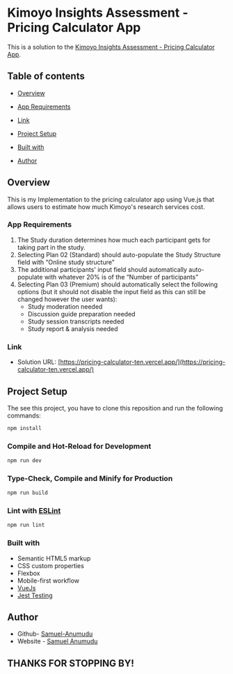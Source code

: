 # Kimoyo Insights Assessment - Pricing Calculator App

This is a solution to the [Kimoyo Insights Assessment - Pricing Calculator App](https://www.figma.com/proto/N4GytYcT1ZeWyMsn72gz8L/Calculator-Webflow?node-id=144-942&scaling=min-zoom&page-id=0%3A1&starting-point-node-id=144%3A942&hide-ui=1).

## Table of contents

- [Overview](#overview)

- [App Requirements](#app-requirements)

- [Link](#link)

- [Project Setup](#Project-Setup)

- [Built with](#built-with)

- [Author](#author)

## Overview

This is my Implementation to the pricing calculator app using Vue.js that allows users to estimate how much Kimoyo's research services cost.

### App Requirements

1. The Study duration determines how much each participant gets for taking part in the study.
2. Selecting Plan 02 (Standard) should auto-populate the Study Structure field with “Online study structure”
3. The additional participants' input field should automatically auto-populate with whatever 20% is of the “Number of participants”
4. Selecting Plan 03 (Premium) should automatically select the following options (but it should not disable the input field as this can still be changed however the user wants):
   - Study moderation needed
   - Discussion guide preparation needed
   - Study session transcripts needed
   - Study report & analysis needed

### Link

- Solution URL: [https://pricing-calculator-ten.vercel.app/](https://pricing-calculator-ten.vercel.app/)

## Project Setup

The see this project, you have to clone this reposition and run the following commands:

```sh
npm install
```

### Compile and Hot-Reload for Development

```sh
npm run dev
```

### Type-Check, Compile and Minify for Production

```sh
npm run build
```

### Lint with [ESLint](https://eslint.org/)

```sh
npm run lint
```

### Built with

- Semantic HTML5 markup
- CSS custom properties
- Flexbox
- Mobile-first workflow
- [VueJs](https://vuejs.org/guide/introduction.html)
- [Jest Testing](https://jestjs.io/)

## Author

- Github- [Samuel-Anumudu](https://github.com/Samuel-Anumudu)
- Website - [Samuel Anumudu](https://portfolio-website-ivkne2s9f-samuel-anumudu.vercel.app/)

## THANKS FOR STOPPING BY!
